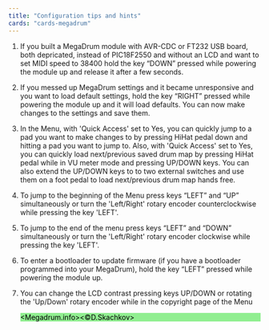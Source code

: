 ```yaml
---
title: "Configuration tips and hints"
cards: "cards-megadrum"
---
```

1. If you built a MegaDrum module with AVR-CDC or FT232 USB board, both depricated,
   instead of PIC18F2550 and without an LCD and want to set MIDI speed to 38400 hold
   the key “DOWN” pressed while powering the module up and release it after a few seconds.

2. If you messed up MegaDrum settings and it became unresponsive and you want to
   load default settings, hold the key “RIGHT” pressed while powering the module
   up and it will load defaults. You can now make changes to the settings and save them.

3. In the Menu, with 'Quick Access' set to Yes, you can quickly jump to a pad
   you want to make changes to by pressing HiHat pedal down and hitting a pad
   you want to jump to. Also, with 'Quick Access' set to Yes, you can quickly
   load next/previous saved drum map by pressing HiHat pedal while in VU meter
   mode and pressing UP/DOWN keys. You can also extend the UP/DOWN keys to to
   two external switches and use them on a foot pedal to load next/previous
   drum map hands free.

4. To jump to the beginning of the Menu press keys “LEFT” and “UP” simultaneously
   or turn the 'Left/Right' rotary encoder counterclockwise while pressing the
   key 'LEFT'.

5. To jump to the end of the menu press keys “LEFT” and “DOWN” simultaneously or
   turn the 'Left/Right' rotary encoder clockwise while pressing the key 'LEFT'.

6. To enter a bootloader to update firmware (if you have a bootloader programmed
   into your MegaDrum), hold the key “LEFT” pressed while powering the module up.

7. You can change the LCD contrast pressing keys UP/DOWN or rotating the 'Up/Down'
   rotary encoder while in the copyright page of the Menu
   <div style="background-color:lightgreen;color:black">&lt;Megadrum.info&gt;&lt;&copy;D.Skachkov&gt;</div>
